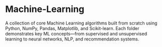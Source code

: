 # Machine-Learning
A collection of core Machine Learning algorithms built from scratch using Python, NumPy, Pandas, Matplotlib, and Scikit-learn. Each folder demonstrates key ML concepts—from supervised and unsupervised learning to neural networks, NLP, and recommendation systems.
